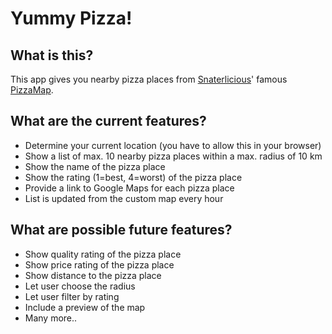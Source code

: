 # Yummy Pizza!

## What is this?
This app gives you nearby pizza places from [Snaterlicious](https://github.com/snaterlicious)'
famous [PizzaMap](https://www.google.com/maps/d/u/0/viewer?ll=52.493651%2C13.328133&spn=0.19628%2C0.528374&msa=0&mid=z2Qplwtk3f0Q.kaiyuAkHjF00).

## What are the current features?
* Determine your current location (you have to allow this in your browser)
* Show a list of max. 10 nearby pizza places within a max. radius of 10 km
* Show the name of the pizza place
* Show the rating (1=best, 4=worst) of the pizza place
* Provide a link to Google Maps for each pizza place
* List is updated from the custom map every hour

## What are possible future features?
* Show quality rating of the pizza place
* Show price rating of the pizza place
* Show distance to the pizza place
* Let user choose the radius
* Let user filter by rating
* Include a preview of the map
* Many more..
